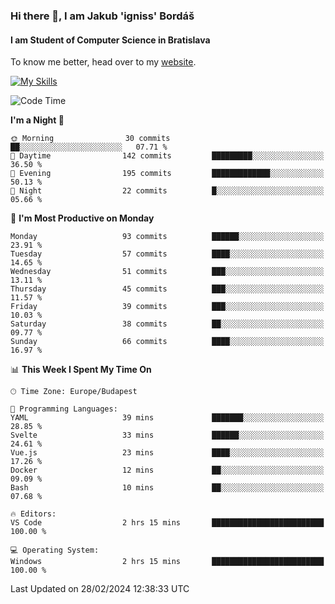 ### Hi there 👋, I am Jakub 'igniss' Bordáš

#### I am Student of Computer Science in Bratislava
To know me better, head over to my [website](https://bordas.sk).

[![My Skills](https://skillicons.dev/icons?i=js,html,css,figma,svelte,java,kotlin,python,postgresql,typescript,nest,nodejs)](https://bordas.sk)


<!--START_SECTION:waka-->
![Code Time](http://img.shields.io/badge/Code%20Time-1%2C415%20hrs%2031%20mins-blue)

**I'm a Night 🦉** 

```text
🌞 Morning                30 commits          ██░░░░░░░░░░░░░░░░░░░░░░░   07.71 % 
🌆 Daytime                142 commits         █████████░░░░░░░░░░░░░░░░   36.50 % 
🌃 Evening                195 commits         █████████████░░░░░░░░░░░░   50.13 % 
🌙 Night                  22 commits          █░░░░░░░░░░░░░░░░░░░░░░░░   05.66 % 
```
📅 **I'm Most Productive on Monday** 

```text
Monday                   93 commits          ██████░░░░░░░░░░░░░░░░░░░   23.91 % 
Tuesday                  57 commits          ████░░░░░░░░░░░░░░░░░░░░░   14.65 % 
Wednesday                51 commits          ███░░░░░░░░░░░░░░░░░░░░░░   13.11 % 
Thursday                 45 commits          ███░░░░░░░░░░░░░░░░░░░░░░   11.57 % 
Friday                   39 commits          ███░░░░░░░░░░░░░░░░░░░░░░   10.03 % 
Saturday                 38 commits          ██░░░░░░░░░░░░░░░░░░░░░░░   09.77 % 
Sunday                   66 commits          ████░░░░░░░░░░░░░░░░░░░░░   16.97 % 
```


📊 **This Week I Spent My Time On** 

```text
🕑︎ Time Zone: Europe/Budapest

💬 Programming Languages: 
YAML                     39 mins             ███████░░░░░░░░░░░░░░░░░░   28.85 % 
Svelte                   33 mins             ██████░░░░░░░░░░░░░░░░░░░   24.61 % 
Vue.js                   23 mins             ████░░░░░░░░░░░░░░░░░░░░░   17.26 % 
Docker                   12 mins             ██░░░░░░░░░░░░░░░░░░░░░░░   09.09 % 
Bash                     10 mins             ██░░░░░░░░░░░░░░░░░░░░░░░   07.68 % 

🔥 Editors: 
VS Code                  2 hrs 15 mins       █████████████████████████   100.00 % 

💻 Operating System: 
Windows                  2 hrs 15 mins       █████████████████████████   100.00 % 
```


 Last Updated on 28/02/2024 12:38:33 UTC
<!--END_SECTION:waka-->

